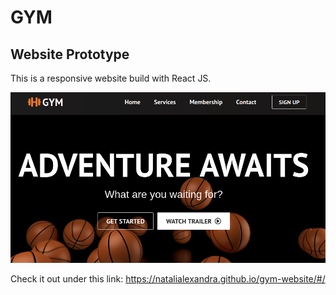 # GYM 

## Website Prototype

This is a responsive website build with React JS.

![project screenshot](./public/assets/screenshot.png)

Check it out under this link: https://natalialexandra.github.io/gym-website/#/
